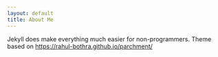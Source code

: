 ```yaml
---
layout: default
title: About Me
---
```


Jekyll does make everything much easier for non-programmers. Theme based on https://rahul-bothra.github.io/parchment/

